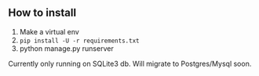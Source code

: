 
## How to install
1. Make a virtual env
2. `pip install -U -r requirements.txt`
3. python manage.py runserver


Currently only running on SQLite3 db. Will migrate to Postgres/Mysql soon.
